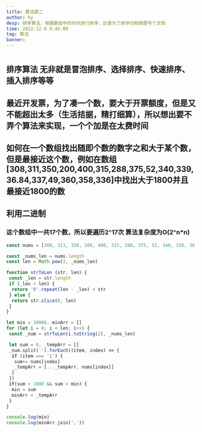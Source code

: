 ```yaml
---
title: 算法题二
author: hy
desp: 排序算法，根据数组中的时间进行排序，这是为了排序归档顺便写个文档
time: 2022-12-8 9:45:00
tag: 算法
banner: 
---
```


#
## 排序算法 无非就是冒泡排序、选择排序、快速排序、插入排序等等
## 最近开发票，为了凑一个数，要大于开票额度，但是又不能超出太多（生活拮据，精打细算），所以想出要不弄个算法来实现，一个个加是在太费时间
## 如何在一个数组找出随即个数的数字之和大于某个数，但是最接近这个数，例如在数组[308,311,350,200,400,315,288,375,52,340,339,36.84,337,49,360,358,336]中找出大于1800并且最接近1800的数
## 利用二进制
### 这个数组中一共17个数，所以要遍历2^17次 算法复杂度为O(2^n*n) 
```javascript
const nums = [308, 311, 350, 200, 400, 315, 288, 375, 52, 340, 339, 36.84, 337, 49, 360, 358, 336]

const _nums_len = nums.length
const len = Math.pow(2, _nums_len)

function strToLen (str, len) {
 const _len = str.length
 if (_len < len) {
  return '0'.repeat(len - _len) + str
 } else {
  return str.slice(0, len)
 }
}

let min = 18000, minArr = []
for (let i = 0; i < len; i++) {
 const _num = strToLen(i.toString(2), _nums_len)

 let sum = 0, _tempArr = []
 _num.split('').forEach((item, index) => {
  if (item === '1') {
   sum+= nums[index]
   _tempArr = [..._tempArr, nums[index]]
  }
 })
 if(sum > 1800 && sum < min) {
  min = sum
  minArr = _tempArr
 }
}

console.log(min) 
console.log(minArr.join(','))
```
